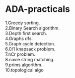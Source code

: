 # ADA-practicals

1.Greedy sorting.<br>
2.Binary Search algorithm.<br>
3.Depth first search.<br>
4.Graphs dfs.<br>
5.Graph cycle detection.<br>
6.0/1 knapsack problem.<br>
7.nCr problem.<br>
8.navie string matching.<br>
9.prims algorithm.<br>
10.topological algo<br>
